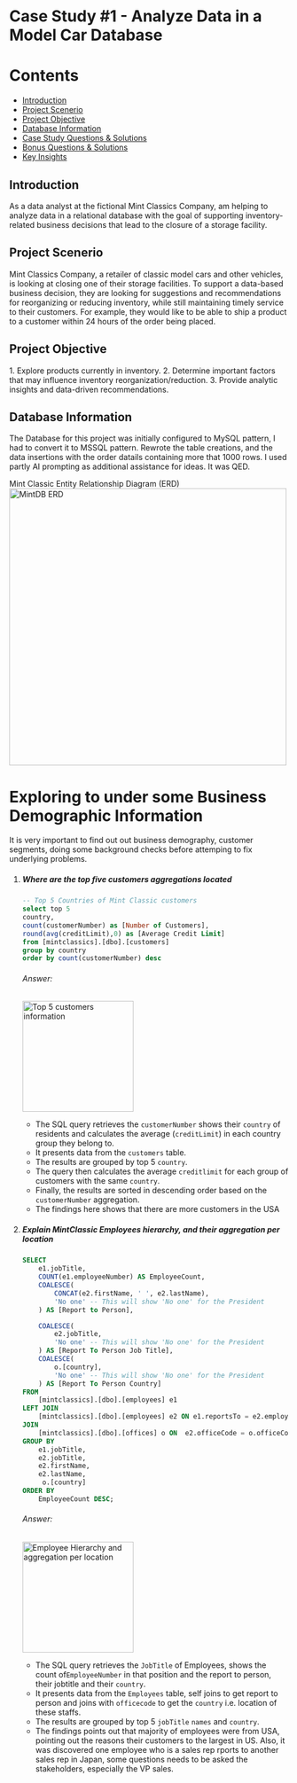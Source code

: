 <h1>Case Study #1 - Analyze Data in a Model Car Database </h1>
<h1>Contents</h1>
<ul>
  <li><a href="#introduction">Introduction</a></li>
  <li><a href="#problemstatement">Project Scenerio</a></li>
  <li><a href="#objective">Project Objective</a></li>
  <li><a href="#database">Database Information</a></li>
  <li><a href="#casestudyquestionsandsolutions">Case Study Questions & Solutions</a></li>
  <li><a href="#bonusquestionsandsolutions">Bonus Questions & Solutions</a></li>
  <li><a href="#keyinsights">Key Insights</a></li>
</ul>

<h2><a name="Introduction">Introduction</a></h1>
<p>As a data analyst at the fictional Mint Classics Company, am helping to analyze data in a relational database with the goal of supporting inventory-related business decisions that lead to the closure of a storage facility.</p>

<h2><a name="problemstatement">Project Scenerio</a></h1>
<p> Mint Classics Company, a retailer of classic model cars and other vehicles, is looking at closing one of their storage facilities. 
To support a data-based business decision, they are looking for suggestions and recommendations for reorganizing or reducing inventory, while still maintaining timely service to their customers. For example, they would like to be able to ship a product to a customer within 24 hours of the order being placed.</p>

<h2><a name="objective">Project Objective</a></h1>
<p>
1. Explore products currently in inventory.
2. Determine important factors that may influence inventory reorganization/reduction.
3. Provide analytic insights and data-driven recommendations.</p>

<h2><a name="database">Database Information</a></h1>
<p>The Database for this project was initially configured to MySQL pattern, I had to convert it to MSSQL pattern. Rewrote the table creations, and the data insertions with the order datails containing more that 1000 rows. I used partly AI prompting as additional assistance for ideas. It was QED.</p>
Mint Classic Entity Relationship Diagram (ERD)
<img width="500" alt='MintDB ERD' src= "https://github.com/Glitzzybetty/SQL-Project/assets/130115684/9ca464ac-982a-4d77-80a4-c1077fce2570">

<h1><a name="casestudyquestionsandsolutions">Exploring to under some Business Demographic Information</a></h1>
<p>It is very important to find out out business demography, customer segments, doing some background checks before attemping to fix underlying problems.</p>
<ol>

  <li><h5>Where are the top five customers aggregations located</h5></li>
	
```sql
-- Top 5 Countries of Mint Classic customers
select top 5
country, 
count(customerNumber) as [Number of Customers],
round(avg(creditLimit),0) as [Average Credit Limit]
from [mintclassics].[dbo].[customers]
group by country 
order by count(customerNumber) desc
```
<h6>Answer:</h6>
<img width="200" alt="Top 5 customers information" src="https://github.com/Glitzzybetty/SQL-Project/assets/130115684/5bb358a7-bae7-4cc0-9e61-bd9c633ce4ce">
<ul>
  <li>The SQL query retrieves the <code>customerNumber</code> shows their <code>country</code> of residents and calculates the average (<code>creditLimit</code>) in each country group they belong to.</li>
  <li>It presents data from the <code>customers</code> table.
  <li>The results are grouped by top 5 <code>country</code>.</li>
  <li>The query then calculates the average <code>creditlimit</code> for each group of customers with the same <code>country</code>.</li>
  <li>Finally, the results are sorted in descending order based on the <code>customerNumber</code> aggregation.</li>
	<li>The findings here shows that there are more customers in the USA</li>
</ul>

<li><h5>Explain MintClassic Employees hierarchy, and their aggregation per location </h5></li>
	
```sql
SELECT 
    e1.jobTitle,
    COUNT(e1.employeeNumber) AS EmployeeCount,
    COALESCE(
        CONCAT(e2.firstName, ' ', e2.lastName),
        'No one' -- This will show 'No one' for the President
    ) AS [Report to Person],

	COALESCE(
        e2.jobTitle,
        'No one' -- This will show 'No one' for the President
    ) AS [Report To Person Job Title],
	COALESCE(
        o.[country],
        'No one' -- This will show 'No one' for the President
    ) AS [Report To Person Country]
FROM 
    [mintclassics].[dbo].[employees] e1
LEFT JOIN 
    [mintclassics].[dbo].[employees] e2 ON e1.reportsTo = e2.employeeNumber
JOIN 
    [mintclassics].[dbo].[offices] o ON  e2.officeCode = o.officeCode
GROUP BY 
    e1.jobTitle,
	e2.jobTitle,
    e2.firstName, 
    e2.lastName,
	 o.[country]
ORDER BY 
    EmployeeCount DESC;
```
<h6>Answer:</h6>
<img width="200" alt="Employee Hierarchy and aggregation per location" src="https://github.com/Glitzzybetty/SQL-Project/assets/130115684/1b7f75cb-bee4-4620-9b29-d5493c971f55">
<ul>
  <li>The SQL query retrieves the <code>JobTitle</code> of Employees, shows the count of<code>EmployeeNumber</code> in that position and the report to person, their jobtitle and their <code>country</code>.</li>
  <li>It presents data from the <code>Employees</code> table, self joins to get report to person and joins with <code>officecode</code> to get the <code>country</code> i.e. location of these staffs.
  <li>The results are grouped by top 5 <code>jobTitle</code> <code>names</code> and <code>country</code>.</li>
  <li>The findings points out that majority of employees were from USA, pointing out the reasons their customers to the largest in US. Also, it was discovered one employee who is a sales rep rports to another sales rep in Japan, some questions needs to be asked the stakeholders, especially the VP sales.</li>
</ul>
</ol>

